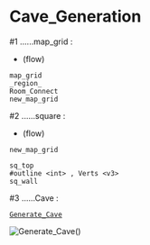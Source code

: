 # Cave_Generation

#1 ......map_grid :

- (flow)
```
map_grid
_region_
Room_Connect
new_map_grid
 ```

#2 ......square :

- (flow)
``` 
new_map_grid

sq_top
#outline <int> , Verts <v3>
sq_wall
```
   
#3 ......Cave :

[`Generate_Cave`](Cave/Cave.cs)

![Generate_Cave()](http://i.imgur.com/lCVKy13.jpg)
